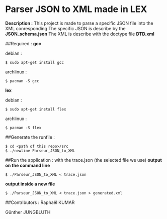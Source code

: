 Parser JSON to XML made in LEX
======
**Description :** This project is made to parse a specific JSON file into the XML conresponding
The specific JSON is describe by the **JSON_schema.json**
The XML is describe with the doctype file **DTD.xml**


##Required :
**gcc**

debian :
```
$ sudo apt-get install gcc
```
archlinux :
```
$ pacman -S gcc
```

**lex**

debian :
```
$ sudo apt-get install flex
```
archlinux :
```
$ pacman -S flex
```

##Generate the runfile :
```
$ cd <path of this repo>/src
$ ./newline Parseur_JSON_to_XML
```

##Run the application :
with the trace.json (the selected file we use)
**output on the command line**
```
$ ./Parseur_JSON_to_XML < trace.json
```
**output inside a new file**
```
$ ./Parseur_JSON_to_XML < trace.json > generated.xml
```

##Contributors :
Raphaël KUMAR

Günther JUNGBLUTH
